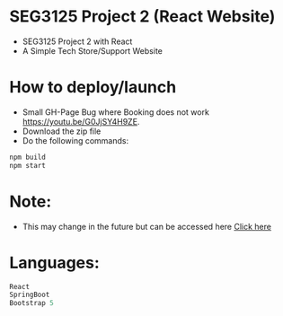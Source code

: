 # SEG3125 Project 2 (React Website)
- SEG3125 Project 2 with React
- A Simple Tech Store/Support Website

# How to deploy/launch
- Small GH-Page Bug where Booking does not work https://youtu.be/G0JjSY4H9ZE.
- Download the zip file
- Do the following commands:
```css
npm build
npm start
```
# Note:
- This may change in the future but can be accessed here [Click here](https://humblexservertemp.github.io/)
# Languages:
```js
React
SpringBoot
Bootstrap 5
```
